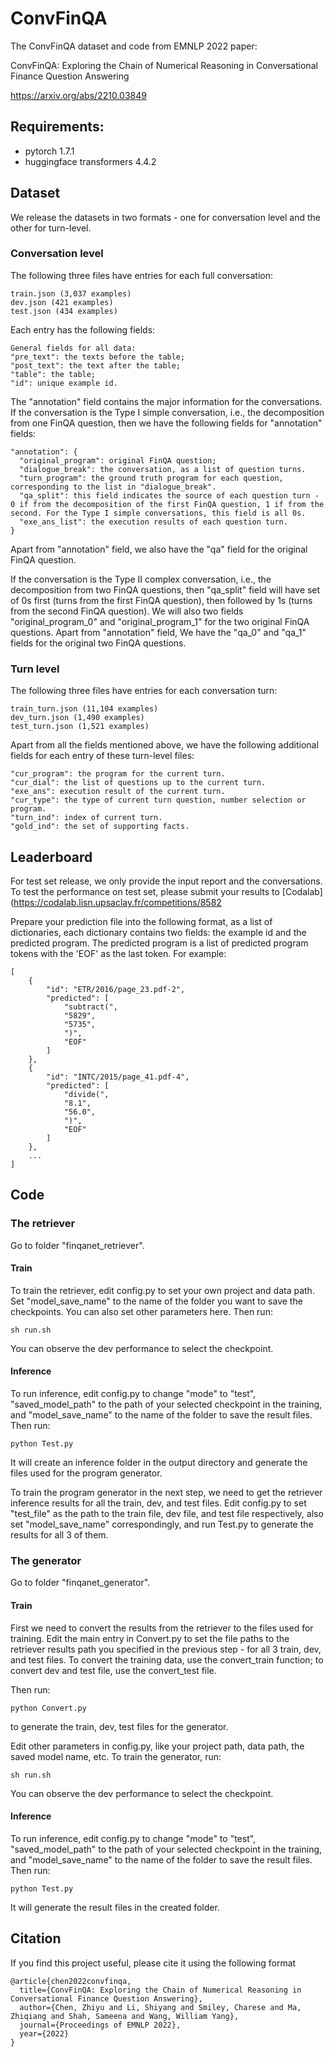 # ConvFinQA
The ConvFinQA dataset and code from EMNLP 2022 paper: 

ConvFinQA: Exploring the Chain of Numerical Reasoning in Conversational Finance Question Answering

<https://arxiv.org/abs/2210.03849>

## Requirements:

- pytorch 1.7.1
- huggingface transformers 4.4.2

## Dataset
We release the datasets in two formats - one for conversation level and the other for turn-level.
### Conversation level 
The following three files have entries for each full conversation:
```
train.json (3,037 examples)
dev.json (421 examples)
test.json (434 examples)
```

Each entry has the following fields:
```
General fields for all data:
"pre_text": the texts before the table;
"post_text": the text after the table;
"table": the table;
"id": unique example id. 
```
The "annotation" field contains the major information for the conversations. If the conversation is the Type I simple conversation, i.e., the decomposition from one FinQA question, then we have the following fields for "annotation" fields:
```
"annotation": {
  "original_program": original FinQA question;
  "dialogue_break": the conversation, as a list of question turns. 
  "turn_program": the ground truth program for each question, corresponding to the list in "dialogue_break".
  "qa_split": this field indicates the source of each question turn - 0 if from the decomposition of the first FinQA question, 1 if from the second. For the Type I simple conversations, this field is all 0s. 
  "exe_ans_list": the execution results of each question turn. 
}
```
Apart from "annotation" field, we also have the "qa" field for the original FinQA question. 

If the conversation is the Type II complex conversation, i.e., the decomposition from two FinQA questions, then "qa_split" field will have set of 0s first (turns from the first FinQA question), then followed by 1s (turns from the second FinQA question). We will also two fields "original_program_0" and "original_program_1" for the two original FinQA questions. 
Apart from "annotation" field, We have the "qa_0" and "qa_1" fields for the original two FinQA questions. 

### Turn level 
The following three files have entries for each conversation turn:
```
train_turn.json (11,104 examples)
dev_turn.json (1,490 examples)
test_turn.json (1,521 examples)
```
Apart from all the fields mentioned above, we have the following additional fields for each entry of these turn-level files:
```
"cur_program": the program for the current turn. 
"cur_dial": the list of questions up to the current turn.
"exe_ans": execution result of the current turn.
"cur_type": the type of current turn question, number selection or program.
"turn_ind": index of current turn.
"gold_ind": the set of supporting facts. 
```

## Leaderboard
For test set release, we only provide the input report and the conversations. To test the performance on test set, please submit your results to [Codalab](https://codalab.lisn.upsaclay.fr/competitions/8582

Prepare your prediction file into the following format, as a list of dictionaries, each dictionary contains two fields: the example id and the predicted program. The predicted program is a list of predicted program tokens with the 'EOF' as the last token. For example:
```
[
    {
        "id": "ETR/2016/page_23.pdf-2",
        "predicted": [
            "subtract(",
            "5829",
            "5735",
            ")",
            "EOF"
        ]
    },
    {
        "id": "INTC/2015/page_41.pdf-4",
        "predicted": [
            "divide(",
            "8.1",
            "56.0",
            ")",
            "EOF"
        ]
    },
    ...
]
```

## Code

### The retriever
Go to folder "finqanet_retriever".

#### Train
To train the retriever, edit config.py to set your own project and data path. Set "model_save_name" to the name of the folder you want to save the checkpoints. You can also set other parameters here. Then run:

```
sh run.sh
```

You can observe the dev performance to select the checkpoint. 

#### Inference
To run inference, edit config.py to change "mode" to "test", "saved_model_path" to the path of your selected checkpoint in the training, and "model_save_name" to the name of the folder to save the result files. Then run:

```
python Test.py
```

It will create an inference folder in the output directory and generate the files used for the program generator. 

To train the program generator in the next step, we need to get the retriever inference results for all the train, dev, and test files. Edit config.py to set "test_file" as the path to the train file, dev file, and test file respectively, also set "model_save_name" correspondingly, and run Test.py to generate the results for all 3 of them. 

### The generator
Go to folder "finqanet_generator".

#### Train
First we need to convert the results from the retriever to the files used for training. Edit the main entry in Convert.py to set the file paths to the retriever results path you specified in the previous step - for all 3 train, dev, and test files. To convert the training data, use the convert_train function; to convert dev and test file, use the convert_test file. 

Then run:

```
python Convert.py
```

to generate the train, dev, test files for the generator. 

Edit other parameters in config.py, like your project path, data path, the saved model name, etc. To train the generator, run:

```
sh run.sh
```

You can observe the dev performance to select the checkpoint. 

#### Inference
To run inference, edit config.py to change "mode" to "test", "saved_model_path" to the path of your selected checkpoint in the training, and "model_save_name" to the name of the folder to save the result files. Then run:

```
python Test.py
```

It will generate the result files in the created folder. 





## Citation
If you find this project useful, please cite it using the following format

```
@article{chen2022convfinqa,
  title={ConvFinQA: Exploring the Chain of Numerical Reasoning in Conversational Finance Question Answering},
  author={Chen, Zhiyu and Li, Shiyang and Smiley, Charese and Ma, Zhiqiang and Shah, Sameena and Wang, William Yang},
  journal={Proceedings of EMNLP 2022},
  year={2022}
}
```
